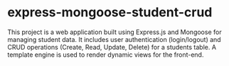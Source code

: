 # express-mongoose-student-crud
This project is a web application built using Express.js and Mongoose for managing student data. It includes user authentication (login/logout) and CRUD operations (Create, Read, Update, Delete) for a students table. A template engine is used to render dynamic views for the front-end.
